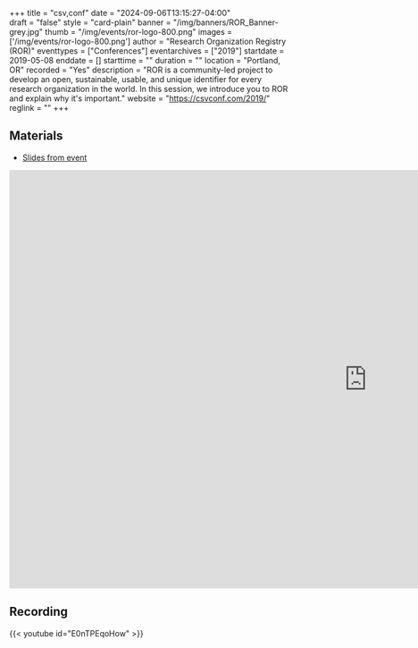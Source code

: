 +++
title = "csv,conf" 
date = "2024-09-06T13:15:27-04:00"  
draft = "false" 
style = "card-plain" 
banner = "/img/banners/ROR_Banner-grey.jpg" 
thumb = "/img/events/ror-logo-800.png" 
images = ['/img/events/ror-logo-800.png']
author = "Research Organization Registry (ROR)" 
eventtypes = ["Conferences"]
eventarchives = ["2019"]
startdate = 2019-05-08
enddate = []
starttime = ""
duration = ""
location = "Portland, OR"
recorded = "Yes"
description = "ROR is a community-led project to develop an open, sustainable, usable, and unique identifier for every research organization in the world. In this session, we introduce you to ROR and explain why it's important."
website = "https://csvconf.com/2019/"
reglink = ""
+++


## Materials 

- [Slides from event](https://docs.google.com/presentation/d/1zoafQeN2zy7SG4R_CYTYCFVbt7Q62ZbbRIpMs-QnGVU/pub?start=false&loop=false&delayms=3000)

<iframe src="https://docs.google.com/presentation/d/1zoafQeN2zy7SG4R_CYTYCFVbt7Q62ZbbRIpMs-QnGVU/embed?start=false&loop=false&delayms=3000" frameborder="0" width="1280" height="749" allowfullscreen="true" mozallowfullscreen="true" webkitallowfullscreen="true"></iframe>

## Recording

{{< youtube id="E0nTPEqoHow" >}}


